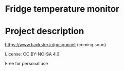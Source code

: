 # Fridge temperature monitor

# Project description
https://www.hackster.io/gusgonnet (coming soon)

License: CC BY-NC-SA 4.0

Free for personal use
